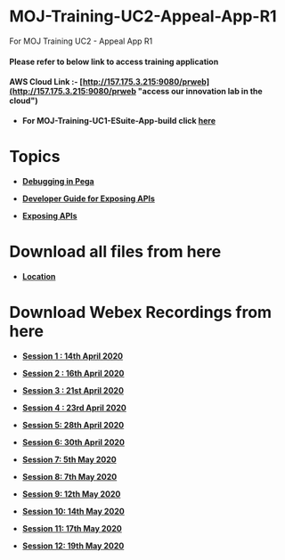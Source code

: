# MOJ-Training-UC2-Appeal-App-R1
For MOJ Training UC2 - Appeal App R1

#### Please refer to below link to access training application 

#### AWS Cloud Link :- [http://157.175.3.215:9080/prweb](http://157.175.3.215:9080/prweb "access our innovation lab in the cloud")

* **For MOJ-Training-UC1-ESuite-App-build click [here](https://github.com/eai-systems/MOJ-Training-UC1-ESuite-App-build "Click here to go")**

# Topics

* **[Debugging in Pega](https://1drv.ms/p/s!AltO6Pkun9hUsUlWCKqRrh95dKOf?e=EvEGXx "Click here to view")**

* **[Developer Guide for Exposing APIs](https://1drv.ms/w/s!AltO6Pkun9hUsUh02RcZ45w4cSQ1?e=GPd7YM "Click here to view")**

* **[Exposing APIs](https://1drv.ms/p/s!AltO6Pkun9hUsUpEcvHYH_wm2FTA?e=bvvcrS "Click here to view")**

# Download all files from here
* **[Location](https://github.com/eai-systems/MOJ-Training-UC2-Appeal-App-R1/tree/master/Files/Topics "Click here to go")**

# Download Webex Recordings from here
 * **[Session 1 : 14th April 2020](https://1drv.ms/u/s!AvVEPrDDwal9i-tdA5RNOyG2nH59cQ?e=fhN6wo "Click here to go")**

 * **[Session 2 : 16th April 2020](https://1drv.ms/u/s!AvVEPrDDwal9i-50Bdon8gLGiGBAxA?e=9NcK2Z "Click here to go")**

 * **[Session 3 : 21st April 2020](https://1drv.ms/u/s!AvVEPrDDwal9i-51XetRgI4zoFtwzg?e=BTwBTZ "Click here to go")**

 * **[Session 4 : 23rd April 2020](https://1drv.ms/u/s!AvVEPrDDwal9i-5yK527OP0NsDVP6Q?e=ekOOAg "Click here to go")**
 
 * **[Session 5: 28th April 2020](https://1drv.ms/u/s!AvVEPrDDwal9i-8RNSggfpXVu_03_w?e=4ld3g9 "Click here to go")**
 
 * **[Session 6: 30th April 2020](https://1drv.ms/u/s!AvVEPrDDwal9i_EEkRUwVhMejmYzQw?e=vXsQC8 "Click here to go")**

 * **[Session 7: 5th May 2020](https://1drv.ms/u/s!AvVEPrDDwal9jIYZtT3GF6K82YPU4w?e=aGB6ve "Click here to go")**
 
 * **[Session 8: 7th May 2020](https://1drv.ms/u/s!AvVEPrDDwal9jIYYM9BdJD461C3p1g?e=iaxdU4 "Click here to go")**

 * **[Session 9: 12th May 2020](https://1drv.ms/u/s!AvVEPrDDwal9jIYX6kFCzO09I8jTjw?e=aezjmJ "Click here to go")**

 * **[Session 10: 14th May 2020](https://1drv.ms/u/s!AvVEPrDDwal9jIVWYr_KQtCsmnujBA?e=Fy6BMu "Click here to go")**

 * **[Session 11: 17th May 2020](https://1drv.ms/u/s!AvVEPrDDwal9jIZAWaVXZLT6sXOtdQ?e=XlKbuH "Click here to go")**

 * **[Session 12: 19th May 2020](https://meetings.webex.com/collabs/url/QXgDAAp0fCgtT6ZRo-uSVS15uqRNljDwHgoutrDXL8800000 "Click here to go")**
 
 
